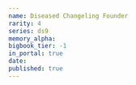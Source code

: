 ```yaml
---
name: Diseased Changeling Founder
rarity: 4
series: ds9
memory_alpha:
bigbook_tier: -1
in_portal: true
date:
published: true
---
```



